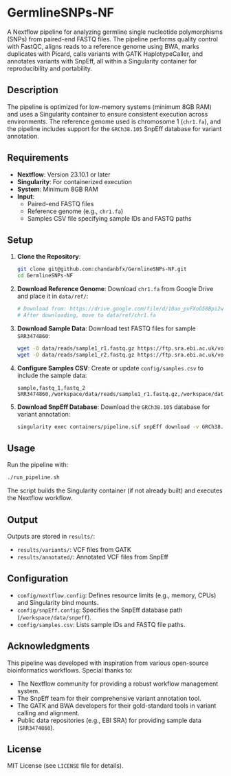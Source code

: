 # GermlineSNPs-NF

A Nextflow pipeline for analyzing germline single nucleotide polymorphisms (SNPs) from paired-end FASTQ files. The pipeline performs quality control with FastQC, aligns reads to a reference genome using BWA, marks duplicates with Picard, calls variants with GATK HaplotypeCaller, and annotates variants with SnpEff, all within a Singularity container for reproducibility and portability.

## Description

The pipeline is optimized for low-memory systems (minimum 8GB RAM) and uses a Singularity container to ensure consistent execution across environments. The reference genome used is chromosome 1 (`chr1.fa`), and the pipeline includes support for the `GRCh38.105` SnpEff database for variant annotation.

## Requirements

- **Nextflow**: Version 23.10.1 or later
- **Singularity**: For containerized execution
- **System**: Minimum 8GB RAM
- **Input**:
  - Paired-end FASTQ files
  - Reference genome (e.g., `chr1.fa`)
  - Samples CSV file specifying sample IDs and FASTQ paths

## Setup

1. **Clone the Repository**:
   ```bash
   git clone git@github.com:chandanbfx/GermlineSNPs-NF.git
   cd GermlineSNPs-NF
   ```

2. **Download Reference Genome**:
   Download `chr1.fa` from Google Drive and place it in `data/ref/`:
   ```bash
   # Download from: https://drive.google.com/file/d/10ao_pvFXoG58Bpi2wusxXLQgB7BlPdW-/view?usp=sharing
   # After downloading, move to data/ref/chr1.fa
   ```

3. **Download Sample Data**:
   Download test FASTQ files for sample `SRR3474860`:
   ```bash
   wget -O data/reads/sample1_r1.fastq.gz https://ftp.sra.ebi.ac.uk/vol1/fastq/SRR347/000/SRR3474860/SRR3474860_1.fastq.gz
   wget -O data/reads/sample1_r2.fastq.gz https://ftp.sra.ebi.ac.uk/vol1/fastq/SRR347/000/SRR3474860/SRR3474860_2.fastq.gz
   ```

4. **Configure Samples CSV**:
   Create or update `config/samples.csv` to include the sample data:
   ```csv
   sample,fastq_1,fastq_2
   SRR3474860,/workspace/data/reads/sample1_r1.fastq.gz,/workspace/data/reads/sample1_r2.fastq.gz
   ```

5. **Download SnpEff Database**:
   Download the `GRCh38.105` database for variant annotation:
   ```bash
   singularity exec containers/pipeline.sif snpEff download -v GRCh38.105 -c config/snpEff.config
   ```

## Usage

Run the pipeline with:
```bash
./run_pipeline.sh
```

The script builds the Singularity container (if not already built) and executes the Nextflow workflow.

## Output

Outputs are stored in `results/`:
- `results/variants/`: VCF files from GATK
- `results/annotated/`: Annotated VCF files from SnpEff

## Configuration

- `config/nextflow.config`: Defines resource limits (e.g., memory, CPUs) and Singularity bind mounts.
- `config/snpEff.config`: Specifies the SnpEff database path (`/workspace/data/snpeff`).
- `config/samples.csv`: Lists sample IDs and FASTQ file paths.

## Acknowledgments

This pipeline was developed with inspiration from various open-source bioinformatics workflows. Special thanks to:
- The Nextflow community for providing a robust workflow management system.
- The SnpEff team for their comprehensive variant annotation tool.
- The GATK and BWA developers for their gold-standard tools in variant calling and alignment.
- Public data repositories (e.g., EBI SRA) for providing sample data (`SRR3474860`).

## License

MIT License (see `LICENSE` file for details).
